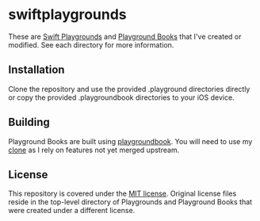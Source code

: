 # swiftplaygrounds

These are [Swift Playgrounds](https://developer.apple.com/swift/resources/) and [Playground Books](https://developer.apple.com/library/prerelease/content/documentation/Xcode/Conceptual/swift_playgrounds_doc_format/) that I've created or modified. See each directory for more information.

## Installation

Clone the repository and use the provided .playground directories directly or copy the provided .playgroundbook directories to your iOS device.

## Building

Playground Books are built using [playgroundbook](https://github.com/playgroundbooks/playgroundbook). You will need to use my [clone](https://github.com/igetgames/playgroundbook) as I rely on features not yet merged upstream.


## License

This repository is covered under the [MIT license](LICENSE.md). Original license files reside in the top-level directory of Playgrounds and Playground Books that were created under a different license.

